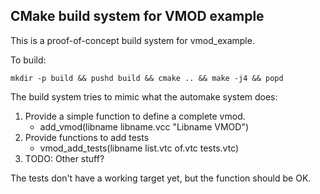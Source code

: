 ## CMake build system for VMOD example

This is a proof-of-concept build system for vmod_example.

To build:
```
mkdir -p build && pushd build && cmake .. && make -j4 && popd
```

The build system tries to mimic what the automake system does:
1. Provide a simple function to define a complete vmod.
	- add_vmod(libname libname.vcc "Libname VMOD")
2. Provide functions to add tests
	- vmod_add_tests(libname list.vtc of.vtc tests.vtc)
3. TODO: Other stuff?

The tests don't have a working target yet, but the function should be OK.
